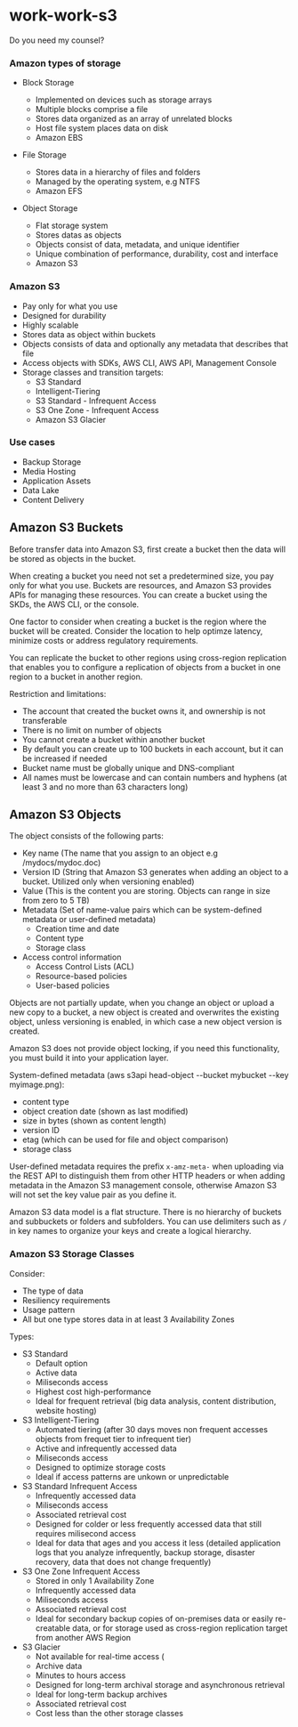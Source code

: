 work-work-s3
==============

Do you need my counsel?

### Amazon types of storage

- Block Storage

  - Implemented on devices such as storage arrays
  - Multiple blocks comprise a file
  - Stores data organized as an array of unrelated blocks
  - Host file system places data on disk
  - Amazon EBS

- File Storage

  - Stores data in a hierarchy of files and folders
  - Managed by the operating system, e.g NTFS
  - Amazon EFS

- Object Storage

  - Flat storage system
  - Stores datas as objects
  - Objects consist of data, metadata, and unique identifier
  - Unique combination of performance, durability, cost and interface 
  - Amazon S3

### Amazon S3

- Pay only for what you use
- Designed for durability
- Highly scalable
- Stores data as object within buckets
- Objects consists of data and optionally any metadata that describes that file
- Access objects with SDKs, AWS CLI, AWS API, Management Console
- Storage classes and transition targets:
  - S3 Standard
  - Intelligent-Tiering
  - S3 Standard - Infrequent Access
  - S3 One Zone - Infrequent Access
  - Amazon S3 Glacier

### Use cases

- Backup Storage
- Media Hosting
- Application Assets
- Data Lake
- Content Delivery

## Amazon S3 Buckets

Before transfer data into Amazon S3, first create a bucket then the data will be stored as objects in the bucket.

When creating a bucket you need not set a predetermined size, you pay only for what you use.
Buckets are resources, and Amazon S3 provides APIs for managing these resources. You can create a bucket using the SKDs, the AWS CLI, or the console.

One factor to consider when creating a bucket is the region where the bucket will be created. Consider the location to help optimze latency, minimize costs or address regulatory requirements.

You can replicate the bucket to other regions using cross-region replication that enables you to configure a replication of objects from a bucket in one region to a bucket in another region.

Restriction and limitations:
  - The account that created the bucket owns it, and ownership is not transferable
  - There is no limit on number of objects
  - You cannot create a bucket within another bucket
  - By default you can create up to 100 buckets in each account, but it can be increased if needed
  - Bucket name must be globally unique and DNS-compliant
  - All names must be lowercase and can contain numbers and hyphens (at least 3 and no more than 63 characters long)

## Amazon S3 Objects

The object consists of the following parts:
  - Key name (The name that you assign to an object e.g /mydocs/mydoc.doc)
  - Version ID (String that Amazon S3 generates when adding an object to a bucket. Utilized only when versioning enabled)
  - Value (This is the content you are storing. Objects can range in size from zero to 5 TB)
  - Metadata (Set of name-value pairs which can be system-defined metadata or user-defined metadata)
    - Creation time and date
    - Content type
    - Storage class
  - Access control information
    - Access Control Lists (ACL)
    - Resource-based policies
    - User-based policies

Objects are not partially update, when you change an object or upload a new copy to a bucket, a new object is created and overwrites the existing object, unless versioning is enabled, in which case a new object version is created.

Amazon S3 does not provide object locking, if you need this functionality, you must build it into your application layer.

System-defined metadata (aws s3api head-object --bucket mybucket --key myimage.png):
  - content type
  - object creation date (shown as last modified)
  - size in bytes (shown as content length)
  - version ID
  - etag (which can be used for file and object comparison)
  - storage class
  
User-defined metadata requires the prefix `x-amz-meta-` when uploading via the REST API to distinguish them from other HTTP headers or when adding metadata in the Amazon S3 management console, otherwise Amazon S3 will not set the key value pair as you define it.

Amazon S3 data model is a flat structure. There is no hierarchy of buckets and subbuckets or folders and subfolders.
You can use delimiters such as `/` in key names to organize your keys and create a logical hierarchy.

### Amazon S3 Storage Classes

Consider:
  - The type of data
  - Resiliency requirements
  - Usage pattern
  - All but one type stores data in at least 3 Availability Zones

Types:

- S3 Standard
  - Default option
  - Active data
  - Miliseconds access
  - Highest cost high-performance
  - Ideal for frequent retrieval (big data analysis, content distribution, website hosting)
- S3 Intelligent-Tiering
  - Automated tiering (after 30 days moves non frequent accesses objects from frequet tier to infrequent tier)
  - Active and infrequently accessed data
  - Miliseconds access
  - Designed to optimize storage costs
  - Ideal if access patterns are unkown or unpredictable
- S3 Standard Infrequent Access
  - Infrequently accessed data
  - Miliseconds access
  - Associated retrieval cost
  - Designed for colder or less frequently accessed data that still requires milisecond access
  - Ideal for data that ages and you access it less (detailed application logs that you analyze infrequently, backup storage, disaster recovery, data that does not change frequently)
- S3 One Zone Infrequent Access
  - Stored in only 1 Availability Zone
  - Infrequently accessed data
  - Miliseconds access
  - Associated retrieval cost
  - Ideal for secondary backup copies of on-premises data or easily re-creatable data, or for storage used as cross-region replication target from another AWS Region
- S3 Glacier
  - Not available for real-time access (
  - Archive data
  - Minutes to hours access
  - Designed for long-term archival storage and asynchronous retrieval
  - Ideal for long-term backup archives
  - Associated retrieval cost
  - Cost less than the other storage classes
